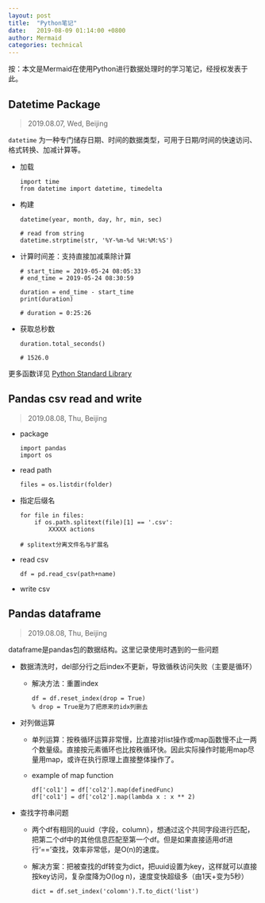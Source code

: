 ```yaml
---
layout: post
title:  "Python笔记"
date:   2019-08-09 01:14:00 +0800
author: Mermaid
categories: technical
---
```

按：本文是Mermaid在使用Python进行数据处理时的学习笔记，经授权发表于此。

<!-- Some notes of Python Learning -->
<!-- Credit to Mermaid -->

## Datetime Package
> 2019.08.07, Wed, Beijing

`datetime` 为一种专门储存日期、时间的数据类型，可用于日期/时间的快速访问、格式转换、加减计算等。

-   加载
    ```
    import time
    from datetime import datetime, timedelta
    ```

-   构建
    ```
    datetime(year, month, day, hr, min, sec)

    # read from string
    datetime.strptime(str, '%Y-%m-%d %H:%M:%S')
    ```
-   计算时间差：支持直接加减乘除计算

    ```
    # start_time = 2019-05-24 08:05:33
    # end_time = 2019-05-24 08:30:59

    duration = end_time - start_time
    print(duration)

    # duration = 0:25:26
    ```

-   获取总秒数

    ```
    duration.total_seconds()

    # 1526.0
    ```

更多函数详见 [Python Standard Library](https://docs.python.org/3.7/library/datetime.html)


## Pandas csv read and write
> 2019.08.08, Thu, Beijing

-   package

    ```
    import pandas
    import os
    ```

-   read path

    ```
    files = os.listdir(folder)
    ```

-   指定后缀名
  
    ```
    for file in files:
        if os.path.splitext(file)[1] == '.csv':
            XXXXX actions

    # splitext分离文件名与扩展名
    ```

-   read csv

    ```
    df = pd.read_csv(path+name)
    ```

-   write csv



## Pandas dataframe
> 2019.08.08, Thu, Beijing

dataframe是pandas包的数据结构。这里记录使用时遇到的一些问题

-   数据清洗时，del部分行之后index不更新，导致循秩访问失败（主要是循环）
    -   解决方法：重置index
  
        ```
        df = df.reset_index(drop = True) 
        % drop = True是为了把原来的idx列删去
        ```

-   对列做运算
    -   单列运算：按秩循环运算非常慢，比直接对list操作或map函数慢不止一两个数量级。直接按元素循环也比按秩循环快。因此实际操作时能用map尽量用map，或许在执行原理上直接整体操作了。
    -   example of map function 
 
        ```
        df['col1'] = df['col2'].map(definedFunc)
        df['col1'] = df['col2'].map(lambda x : x ** 2)
        ```

-   查找字符串问题
    -   两个df有相同的uuid（字段，column），想通过这个共同字段进行匹配，把第二个df中的其他信息匹配至第一个df。但是如果直接适用df进行‘==’查找，效率非常低，是O(n)的速度。
    -   解决方案：把被查找的df转变为dict，把uuid设置为key，这样就可以直接按key访问，复杂度降为O(log n)，速度变快超级多（由1天+变为5秒）

        ```
        dict = df.set_index('colomn').T.to_dict('list')
        ```

